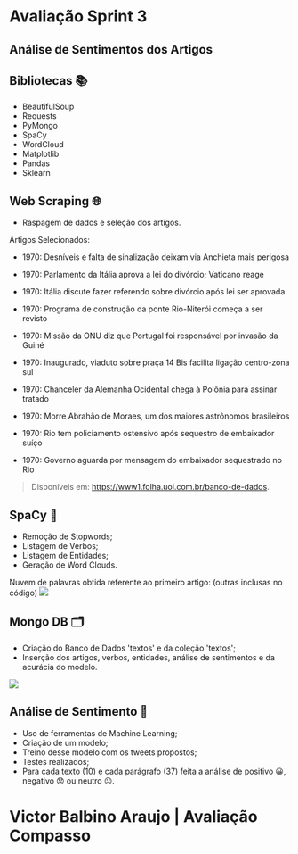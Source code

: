 # Avaliação Sprint 3

## Análise de Sentimentos dos Artigos

## Bibliotecas 📚

- BeautifulSoup
- Requests
- PyMongo
- SpaCy
- WordCloud
- Matplotlib
- Pandas
- Sklearn

## Web Scraping 🌐
- Raspagem de dados e seleção dos artigos.

Artigos Selecionados:

- 1970: Desníveis e falta de sinalização deixam via Anchieta mais perigosa

- 1970: Parlamento da Itália aprova a lei do divórcio; Vaticano reage

- 1970: Itália discute fazer referendo sobre divórcio após lei ser aprovada

- 1970: Programa de construção da ponte Rio-Niterói começa a ser revisto

- 1970: Missão da ONU diz que Portugal foi responsável por invasão da Guiné

- 1970: Inaugurado, viaduto sobre praça 14 Bis facilita ligação centro-zona sul

- 1970: Chanceler da Alemanha Ocidental chega à Polônia para assinar tratado

- 1970: Morre Abrahão de Moraes, um dos maiores astrônomos brasileiros

- 1970: Rio tem policiamento ostensivo após sequestro de embaixador suíço

- 1970: Governo aguarda por mensagem do embaixador sequestrado no Rio

> Disponíveis em: https://www1.folha.uol.com.br/banco-de-dados.

## SpaCy 💬
- Remoção de Stopwords;
- Listagem de Verbos;
- Listagem de Entidades;
- Geração de Word Clouds.


Nuvem de palavras obtida referente ao primeiro artigo:
(outras inclusas no código)
<img src=https://i.ibb.co/9bKJ8Ps/Nuvem-Palavras-Primeiro-Artigo-2.jpg>

## Mongo DB 🗂️
- Criação do Banco de Dados 'textos' e da coleção 'textos';
- Inserção dos artigos, verbos, entidades, análise de sentimentos e da acurácia do modelo.

<img src=https://siga0984.files.wordpress.com/2019/11/mongodb-logo.png>

## Análise de Sentimento 🤖
 
- Uso de ferramentas de Machine Learning;
- Criação de um modelo;
- Treino desse modelo com os tweets propostos;
- Testes realizados;
- Para cada texto (10) e cada parágrafo (37) feita a análise de positivo 😀, negativo 😟 ou neutro 😐.

# Victor Balbino Araujo | Avaliação Compasso
